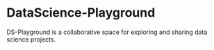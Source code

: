 # DataScience-Playground
DS-Playground is a collaborative space for exploring and sharing data science projects.
